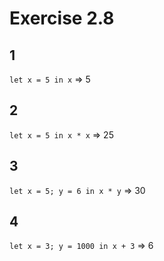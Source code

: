 # Exercise 2.8

## 1

`let x = 5 in x`
=> 5

## 2

`let x = 5 in x * x`
=> 25

## 3

`let x = 5; y = 6 in x * y`
=> 30

## 4

`let x = 3; y = 1000 in x + 3`
=> 6
